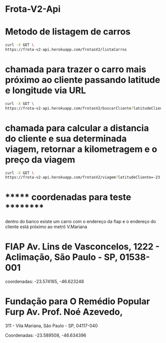 # Frota-V2-Api

# Metodo de listagem de carros 
```sh
curl -X GET \
https://frota-v2-api.herokuapp.com/frotasV2/listaCarros
```




# chamada para trazer o carro mais próximo ao cliente passando latitude e longitude via URL 
```sh
curl -X GET \
https://frota-v2-api.herokuapp.com/frotasV2/buscarCliente?latitudeCliente=-23.589508&longitudeCliente=-46.634396
```



# chamada para calcular a distancia do cliente e sua determinada viagem, retornar a kilometragem e o preço da viagem
```sh
curl -X GET \
https://frota-v2-api.herokuapp.com/frotasV2/viagem?latitudeCliente=-23.589508&longitudeCliente=-46.634396&latitudeViagem=-23.574165&longitudeViagem=-46.623248
```





# ***** coordenadas para teste ********

dentro do banco existe um carro com o endereço da fiap e o endereço do cliente está próximo ao metrô V.Mariana




# FIAP Av. Lins de Vasconcelos, 1222 - Aclimação, São Paulo - SP, 01538-001 

coordenadas: -23.574165, -46.623248




# Fundação para O Remédio Popular Furp Av. Prof. Noé Azevedo, 
311 - Vila Mariana, São Paulo - SP, 04117-040

Coordenadas: -23.589508, -46.634396
